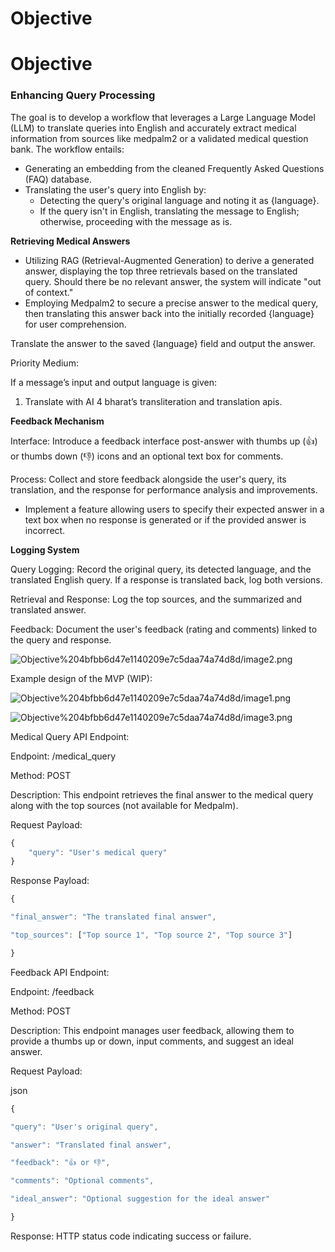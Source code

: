 # Objective

# Objective

### Enhancing Query Processing

The goal is to develop a workflow that leverages a Large Language Model (LLM) to translate queries into English and accurately extract medical information from sources like medpalm2 or a validated medical question bank. The workflow entails:

- Generating an embedding from the cleaned Frequently Asked Questions (FAQ) database.
- Translating the user's query into English by:
    - Detecting the query's original language and noting it as {language}.
    - If the query isn't in English, translating the message to English; otherwise, proceeding with the message as is.

**Retrieving Medical Answers**

- Utilizing RAG (Retrieval-Augmented Generation) to derive a generated answer, displaying the top three retrievals based on the translated query. Should there be no relevant answer, the system will indicate "out of context."
- Employing Medpalm2 to secure a precise answer to the medical query, then translating this answer back into the initially recorded {language} for user comprehension.

Translate the answer to the saved {language} field and output the answer.

Priority Medium:

If a message’s input and output language is given:

1) Translate with AI 4 bharat’s transliteration and translation apis.

**Feedback Mechanism**

Interface: Introduce a feedback interface post-answer with thumbs up (👍) or thumbs down (👎) icons and an optional text box for comments.

Process: Collect and store feedback alongside the user's query, its translation, and the response for performance analysis and improvements.

- Implement a feature allowing users to specify their expected answer in a text box when no response is generated or if the provided answer is incorrect.

**Logging System**

Query Logging: Record the original query, its detected language, and the translated English query. If a response is translated back, log both versions.

Retrieval and Response: Log the top sources, and the summarized and translated answer.

Feedback: Document the user's feedback (rating and comments) linked to the query and response.

![Objective%204bfbb6d47e1140209e7c5daa74a74d8d/image2.png](Objective%204bfbb6d47e1140209e7c5daa74a74d8d/image2.png)

Example design of the MVP (WIP):

![Objective%204bfbb6d47e1140209e7c5daa74a74d8d/image1.png](Objective%204bfbb6d47e1140209e7c5daa74a74d8d/image1.png)

![Objective%204bfbb6d47e1140209e7c5daa74a74d8d/image3.png](Objective%204bfbb6d47e1140209e7c5daa74a74d8d/image3.png)

Medical Query API Endpoint:

Endpoint: /medical_query

Method: POST

Description: This endpoint retrieves the final answer to the medical query along with the top sources (not available for Medpalm).

Request Payload:

```jsx
{
    "query": "User's medical query"
}

```

Response Payload:

```jsx
{

"final_answer": "The translated final answer",

"top_sources": ["Top source 1", "Top source 2", "Top source 3"]

}
```

Feedback API Endpoint:

Endpoint: /feedback

Method: POST

Description: This endpoint manages user feedback, allowing them to provide a thumbs up or down, input comments, and suggest an ideal answer.

Request Payload:

json

```jsx
{

"query": "User's original query",

"answer": "Translated final answer",

"feedback": "👍 or 👎",

"comments": "Optional comments",

"ideal_answer": "Optional suggestion for the ideal answer"

}
```

Response: HTTP status code indicating success or failure.